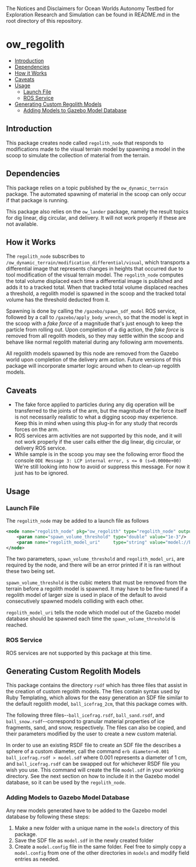 The Notices and Disclaimers for Ocean Worlds Autonomy Testbed for Exploration
Research and Simulation can be found in README.md in the root directory of
this repository.

# ow_regolith

* [Introduction](#introduction)
* [Dependencies](#dependencies)
* [How it Works](#how-it-works)
* [Caveats](#caveats)
* [Usage](#usage)
  - [Launch File](#launch-file)
  - [ROS Service](#ros-service)
* [Generating Custom Regolith Models](#generating-custom-regolith-models)
  - [Adding Models to Gazebo Model Database](#adding-models-to-gazebo-model-database)

## Introduction

This package creates node called `regolith_node` that responds to modifications 
made to the visual terrain model by spawning a model in the scoop to simulate 
the collection of material from the terrain. 

## Dependencies

This package relies on a topic published by the `ow_dynamic_terrain` package. 
The automated spawning of material in the scoop can only occur if that package 
is running.

This package also relies on the `ow_lander` package, namely the result topics 
for dig linear, dig circular, and delivery. It will not work properly if these 
are not available. 

## How it Works

The `regolith_node` subscribes to 
`/ow_dynamic_terrain/modification_differential/visual`, which transports a 
differential image that represents changes in heights that occurred due to tool
modification of the visual terrain model. The `regolith_node` computes the total
volume displaced each time a differential image is published and adds it to a 
tracked total. When that tracked total volume displaced reaches a threshold, a 
regolith model is spawned in the scoop and the tracked total volume has the 
threshold deducted from it.

Spawning is done by calling the `/gazebo/spawn_sdf_model` ROS service, followed
by a call to `/gazebo/apply_body_wrench`, so that the model is kept in the scoop
with a *fake force* of a magnitude that's just enough to keep the particle from 
rolling out. Upon completion of a dig action, the *fake force* is removed from
all regolith models, so they may settle within the scoop and behave like normal
regolith material during any following arm movements.

All regolith models spawned by this node are removed from the Gazebo world upon
completion of the delivery arm action. Future versions of this package will 
incorporate smarter logic around when to clean-up regolith models.

## Caveats

- The fake force applied to particles during any dig operation will be 
transferred to the joints of the arm, but the magnitude of the force itself is 
not necessarily realistic to what a digging scoop may experience. Keep this in 
mind when using this plug-in for any study that records forces on the arm.
- ROS services arm activities are not supported by this node, and it will not 
work properly if the user calls either the dig linear, dig circular, or delivery
ROS service.
- While sample is in the scoop you may see the following error flood the console
```ODE Message 3: LCP internal error, s <= 0 (s=0.0000e+00)```
We're still looking into how to avoid or suppress this message. For now it just
has to be ignored.

## Usage

### Launch File

The `regolith_node` may be added to a launch file as follows
```xml
<node name="regolith_node" pkg="ow_regolith" type="regolith_node" output="screen">
    <param name="spawn_volume_threshold" type="double" value="1e-3"/>
    <param name="regolith_model_uri"     type="string" value="model://ball_icefrag_2cm"/>
</node>
```
The two parameters, `spawn_volume_threshold` and `regolith_model_uri`, are
required by the node, and there will be an error printed if it is ran without
these two being set. 

`spawn_volume_threshold` is the cubic meters that must be removed from the
terrain before a regolith model is spawned. It may have to be fine-tuned if a 
regolith model of larger size is used in place of the default to avoid 
consecutively spawned models colliding with each other.

`regolith_model_uri` tells the node which model out of the Gazebo model database
should be spawned each time the `spawn_volume_threshold` is reached.

### ROS Service

ROS services are not supported by this package at this time.

## Generating Custom Regolith Models

This package contains the directory `rsdf` which has three files that assist
in the creation of custom regolith models. The files contain syntax used by Ruby
Templating, which allows for the easy generation an SDF file similar to the 
default regolith model, `ball_icefrag_2cm`, that this package comes with.

The following three files--`ball_icefrag.rsdf`, `ball_sand.rsdf`, and
`ball_snow.rsdf`--correspond to granular material properties of ice fragments, 
sand, and snow, respectively. The files can also be copied, and their 
parameters modified by the user to create a new custom material.

In order to use an existing RSDF file to create an SDF file the describes a 
sphere of a custom diameter, call the command
```erb diameter=0.001 ball_icefrag.rsdf > model.sdf```
where 0.001 represents a diameter of 1 cm, and `ball_icefrag.rsdf` can be 
swapped out for whichever RSDF file you wish you use. This command will create 
the file `model.sdf` in your working directory. See the next section on how to 
include it in the Gazebo model database, so it can be used by the 
`regolith_node`.

### Adding Models to Gazebo Model Database
Any new models generated have to be added to the Gazebo model database by 
following these steps:
1. Make a new folder with a unique name in the `models` directory of this 
package.
2. Save the SDF file as `model.sdf` in the newly created folder
3. Create a `model.config` file in the same folder. Feel free to simply copy a
`model.config` from one of the other directories in `models` and modify field
entries as needed.